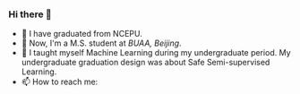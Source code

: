### Hi there 👋

<!--
**segeral/segeral** is a ✨ _special_ ✨ repository because its `README.md` (this file) appears on your GitHub profile.

Here are some ideas to get you started:

- 🔭 I’m currently working on ...
- 🌱 I’m currently learning ...
- 👯 I’m looking to collaborate on ...
- 🤔 I’m looking for help with ...
- 💬 Ask me about ...
- 📫 How to reach me: ...
- 😄 Pronouns: ...
- ⚡ Fun fact: ...
-->


- 🔭 I have graduated from NCEPU.
- 🔭 Now, I'm a M.S. student at *BUAA, Beijing*.
- 🌱 I taught myself Machine Learning during my undergraduate period. My undergraduate graduation design was about Safe Semi-supervised Learning.
- 📫 How to reach me: 
